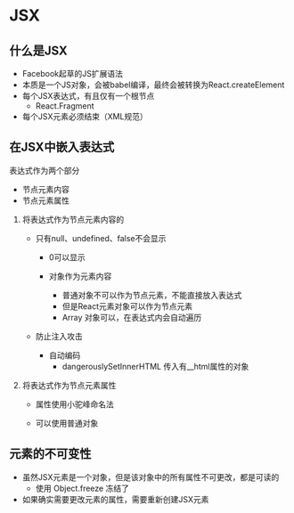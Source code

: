 # JSX

## 什么是JSX

- Facebook起草的JS扩展语法
- 本质是一个JS对象，会被babel编译，最终会被转换为React.createElement
- 每个JSX表达式，有且仅有一个根节点
  - React.Fragment
- 每个JSX元素必须结束（XML规范）

## 在JSX中嵌入表达式

表达式作为两个部分

- 节点元素内容
- 节点元素属性

1. 将表达式作为节点元素内容的

   - 只有null、undefined、false不会显示

     - 0可以显示

     - 对象作为元素内容
       - 普通对象不可以作为节点元素，不能直接放入表达式
       - 但是React元素对象可以作为节点元素
       - Array 对象可以，在表达式内会自动遍历

   - 防止注入攻击
     - 自动编码
       - dangerouslySetInnerHTML 传入有_\_html属性的对象

2. 将表达式作为节点元素属性

   - 属性使用小驼峰命名法

   - 可以使用普通对象

## 元素的不可变性

- 虽然JSX元素是一个对象，但是该对象中的所有属性不可更改，都是可读的
  - 使用 Object.freeze 冻结了
- 如果确实需要更改元素的属性，需要重新创建JSX元素